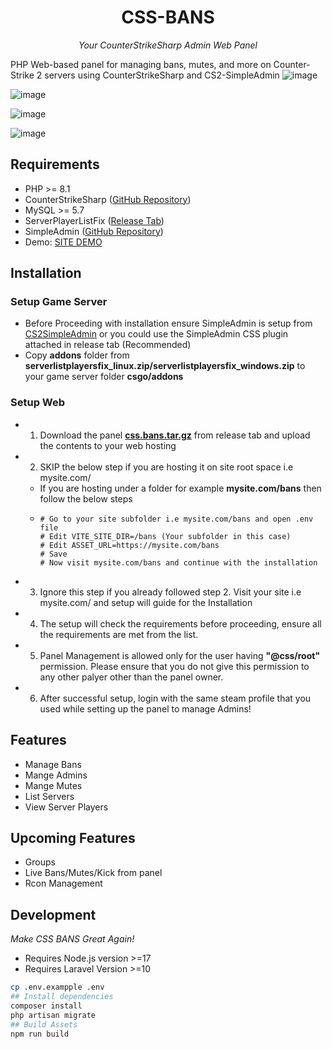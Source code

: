 <div align="center">

# CSS-BANS
*Your CounterStrikeSharp Admin Web Panel*

</div>

PHP Web-based panel for managing bans, mutes, and more on Counter-Strike 2 servers using CounterStrikeSharp and CS2-SimpleAdmin
![image](https://github.com/hobsRKM/css-bans/assets/11420858/a8742df5-21ba-4d38-98d4-f7e71a0cf003)

![image](https://github.com/hobsRKM/css-bans/assets/11420858/2ca220f8-ff50-40f4-8238-dbc44270574f)

![image](https://github.com/hobsRKM/css-bans/assets/11420858/7b7fb2e3-22d3-4398-b19c-9d169789f802)

![image](https://github.com/hobsRKM/css-bans/assets/11420858/84796cb7-31d6-48ef-895e-4af1331ad71c)


## Requirements
- PHP >= 8.1
- CounterStrikeSharp ([GitHub Repository](https://github.com/roflmuffin/CounterStrikeSharp))
- MySQL >= 5.7
- ServerPlayerListFix ([Release Tab](#))
- SimpleAdmin ([GitHub Repository](https://github.com/daffyyyy/CS2-SimpleAdmin))
- Demo: [SITE DEMO](https://demo-css-bans.matchclub.xyz/)
## Installation

### Setup Game Server
- Before Proceeding with installation ensure SimpleAdmin is setup from [CS2SimpleAdmin](https://github.com/daffyyyy/CS2-SimpleAdmin) or you could use the SimpleAdmin CSS plugin attached in release tab (Recommended)
- Copy **addons** folder from **serverlistplayersfix_linux.zip/serverlistplayersfix_windows.zip** to your game server folder **csgo/addons**

### Setup Web

- 1. Download the panel **[css.bans.tar.gz](https://github.com/hobsRKM/css-bans/releases)** from release tab and upload the contents to your web hosting 
- 2. SKIP the below step if you are hosting it on site root space i.e mysite.com/
  - If you are hosting under a folder for example **mysite.com/bans** then follow the below steps
  - ```
    # Go to your site subfolder i.e mysite.com/bans and open .env file
    # Edit VITE_SITE_DIR=/bans (Your subfolder in this case)
    # Edit ASSET_URL=https://mysite.com/bans 
    # Save
    # Now visit mysite.com/bans and continue with the installation
    ```
- 3. Ignore this step if you already followed step 2. Visit your site i.e mysite.com/ and setup will guide for the Installation
- 4. The setup will check the requirements before proceeding, ensure all the requirements are met from the list.
- 5. Panel Management is allowed only for the user having **"@css/root"** permission. Please ensure that you do not give this permission to any other palyer other than the panel owner.
- 6. After successful setup, login with the same steam profile that you used while setting up the panel to manage Admins!

## Features

- Manage Bans
- Mange Admins
- Mange Mutes
- List Servers
- View Server Players

## Upcoming Features

- Groups
- Live Bans/Mutes/Kick from panel
- Rcon Management

## Development

*Make CSS BANS Great Again!*

- Requires Node.js version >=17
- Requires Laravel Version >=10

```bash
cp .env.exampple .env
## Install dependencies
composer install
php artisan migrate
## Build Assets   
npm run build

